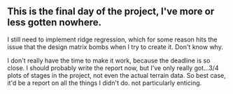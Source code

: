 This is the final day of the project, I've more or less gotten nowhere. 
---
I still need to implement ridge regression, which for some reason hits the issue that the design matrix 
bombs when I try to create it. Don't know why.

I don't really have the time to make it work, because the deadline is so close. I should probably write 
the report now, but I've only really got...3/4 plots of stages in the project, not even the actual terrain
data.  So best case, it'd be a report on all the things I didn't do. not particularly enticing.


